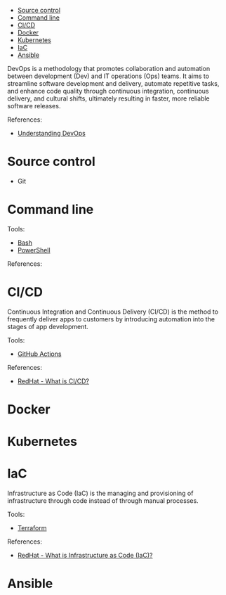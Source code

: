 - [Source control](#source-control)
- [Command line](#command-line)
- [CI/CD](#cicd)
- [Docker](#docker)
- [Kubernetes](#kubernetes)
- [IaC](#iac)
- [Ansible](#ansible)



DevOps is a methodology that promotes collaboration and automation between development (Dev) and IT operations (Ops) teams. It aims to streamline software development and delivery, automate repetitive tasks, and enhance code quality through continuous integration, continuous delivery, and cultural shifts, ultimately resulting in faster, more reliable software releases.

References:
- [Understanding DevOps](https://www.redhat.com/en/topics/devops)

# Source control

- Git

# Command line

Tools:
- [Bash](./bash/README.md)
- [PowerShell](./powershell/READ)

References:

# CI/CD
Continuous Integration and Continuous Delivery (CI/CD) is the method to frequently deliver apps to customers by introducing automation into the stages of app development.

Tools:
- [GitHub Actions](./github-actions/README.md)

References:
- [RedHat - What is CI/CD?](https://www.redhat.com/en/topics/devops/what-is-ci-cd)

# Docker

# Kubernetes

# IaC
Infrastructure as Code (IaC) is the managing and provisioning of infrastructure through code instead of through manual processes.

Tools:
- [Terraform](./terraform/README.md)

References:
- [RedHat - What is Infrastructure as Code (IaC)?](https://www.redhat.com/en/topics/automation/what-is-infrastructure-as-code-iac)

# Ansible
